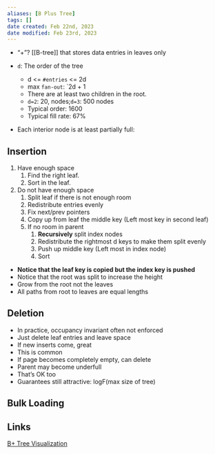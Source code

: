 ```yaml
---
aliases: [B Plus Tree]
tags: []
date created: Feb 22nd, 2023
date modified: Feb 23rd, 2023
---
```

- “+”? [[B-tree]] that stores data entries in leaves only

- `d`: The order of the tree
	- d <= `#entries` <= 2d
	- max `fan-out`: `2d + 1
	- There are at least two children in the root.
	- `d=2`: 20, nodes;`d=3`: 500 nodes
	- Typical order: 1600
	- Typical fill rate: 67%
- Each interior node is at least partially full:

## Insertion
1. Have enough space
	1. Find the right leaf.
	2. Sort in the leaf.
 2. Do not have enough space
	 1. Split leaf if there is not enough room
	 2. Redistribute entries evenly
	 3. Fix next/prev pointers
	 4. Copy up from leaf the middle key (Left most key in second leaf)
	 5. If no room in parent
		 1. **Recursively** split index nodes
		 2. Redistribute the rightmost d keys to make them split evenly
		 3. Push up middle key (Left most in index node)
		 4. Sort
- **Notice that the leaf key is copied but the index key is pushed**
- Notice that the root was split to increase the height
- Grow from the root not the leaves
- All paths from root to leaves are equal lengths

## Deletion
- In practice, occupancy invariant often not enforced
- Just delete leaf entries and leave space
- If new inserts come, great 
- This is common
- If page becomes completely empty, can delete
- Parent may become underfull
- That’s OK too
- Guarantees still attractive: logF(max size of tree)

## Bulk Loading

## Links
[B+ Tree Visualization](https://www.cs.usfca.edu/~galles/visualization/BPlusTree.html)